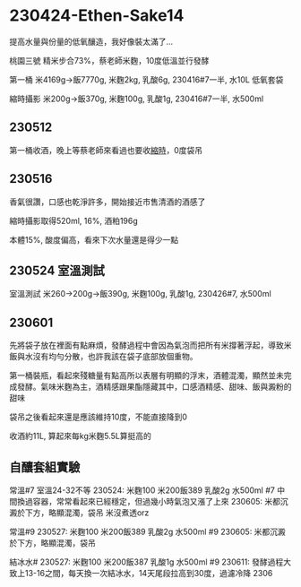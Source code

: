 # 230424-Ethen-Sake14

提高水量與份量的低氧釀造，我好像裝太滿了...

桃園三號 精米步合73%，蔡老師米麴，10度低溫並行發酵

第一桶 米4169g->飯7770g, 米麴2kg, 乳酸6g, 230416#7一半, 水10L 低氧套袋

縮時攝影 米200g->飯370g, 米麴100g, 乳酸1g, 230416#7一半, 水500ml

## 230512

第一桶收酒，晚上等蔡老師來看過也要收[縮時](https://youtu.be/UaN5TARFbG4)，0度袋吊

## 230516

香氣很讚，口感也乾淨許多，開始接近市售清酒的酒感了

縮時攝影取得520ml, 16%, 酒粕196g

本體15%, 酸度偏高，看來下次水量還是得少一點

## 230524 室溫測試

室溫測試 米260->200g->飯390g, 米麴100g, 乳酸1g, 230426#7, 水500ml

## 230601

先將袋子放在裡面有點麻煩，發酵過程中會因為氣泡而把所有米撐著浮起，導致米飯與水沒有均勻分散，也許我該在袋子底部放個重物。

第一桶裝瓶，看起來殘糖量有點高所以表層有明顯的浮末，酒體混濁，顯然並未完成發酵。氣味米麴為主，酒精感跟果酯隱藏其中，口感酒精感、甜味、飯與澱粉的甜味

袋吊之後看起來還是應該維持10度，不能直接降到0

收酒約11L, 算起來每kg米麴5.5L算挺高的


## 自釀套組實驗

常溫#7 
室溫24-32不等
230524: 米麴100 米200飯389 乳酸2g 水500ml #7
中間換過容器，常常看起來已經穩定，但過幾小時氣泡又漲了上來
230605: 米都沉澱於下方，略顯混濁，袋吊
米沒煮透orz

常溫#9
230527: 米麴100 米200飯389 乳酸2g 水500ml #9
230605: 米都沉澱於下方，略顯混濁，袋吊

結冰水#
230527: 米麴100 米200飯387 乳酸1g 水500ml #9
230611: 發酵過程大致上13-16之間，每天換一次結冰水，14天尾段拉高到30度，過濾冷降
2306